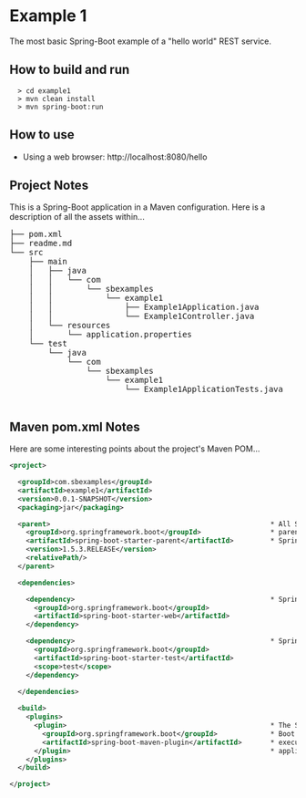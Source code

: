 # Example 1
The most basic Spring-Boot example of a "hello world" REST service.

## How to build and run

```
  > cd example1
  > mvn clean install
  > mvn spring-boot:run
```

## How to use

* Using a web browser: http://localhost:8080/hello

## Project Notes
This is a Spring-Boot application in a Maven configuration.  Here is a description of all the assets within...
<pre>
├── pom.xml                                                   * Maven pom file
├── readme.md                                                 * This readme file
└── src
    ├── main
    │   ├── java
    │   │   └── com
    │   │       └── sbexamples
    │   │           └── example1
    │   │               ├── Example1Application.java          * @SpringBootApplication class
    │   │               └── Example1Controller.java           * @RestController class with GET /hello endpoint
    │   └── resources
    │       └── application.properties                        * Application config file
    └── test
        └── java
            └── com
                └── sbexamples
                    └── example1
                        └── Example1ApplicationTests.java     * JUnit test

</pre>

## Maven pom.xml Notes
Here are some interesting points about the project's Maven POM...
```xml
<project>

  <groupId>com.sbexamples</groupId>
  <artifactId>example1</artifactId>
  <version>0.0.1-SNAPSHOT</version>
  <packaging>jar</packaging>

  <parent>                                                      * All Spring-Boot projects will inherit from this
    <groupId>org.springframework.boot</groupId>                 * parent.  It defines the common configurations for
    <artifactId>spring-boot-starter-parent</artifactId>         * Spring-Boot Applications
    <version>1.5.3.RELEASE</version>
    <relativePath/> 
  </parent>

  <dependencies>

    <dependency>                                                * Spring-Boot dependency for Spring's web functionality
      <groupId>org.springframework.boot</groupId>
      <artifactId>spring-boot-starter-web</artifactId>
    </dependency>

    <dependency>                                                * Spring-Boot dependency for Spring's testing functionality
      <groupId>org.springframework.boot</groupId>
      <artifactId>spring-boot-starter-test</artifactId>
      <scope>test</scope>
    </dependency>
    
  </dependencies>

  <build>
    <plugins>
      <plugin>                                                  * The Spring Boot Maven Plugin provides Spring 
        <groupId>org.springframework.boot</groupId>             * Boot support in Maven, allowing you to package 
        <artifactId>spring-boot-maven-plugin</artifactId>       * executable jar or war archives and run an 
      </plugin>                                                 * application “in-place”.
    </plugins>
  </build>

</project>
```
